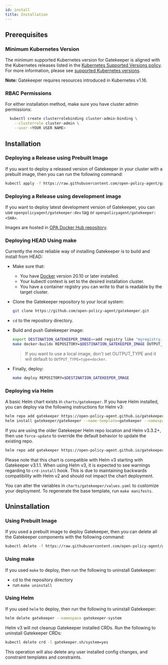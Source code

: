 ```yaml
---
id: install
title: Installation
---
```


## Prerequisites

### Minimum Kubernetes Version

The minimum supported Kubernetes version for Gatekeeper is aligned with the Kubernetes releases listed in the [Kubernetes Supported Versions policy](https://kubernetes.io/releases/version-skew-policy/). For more information, please see [supported Kubernetes versions](https://github.com/open-policy-agent/gatekeeper/blob/master/docs/Release_Management.md#supported-kubernetes-versions).

**Note:** Gatekeeper requires resources introduced in Kubernetes v1.16.

### RBAC Permissions

For either installation method, make sure you have cluster admin permissions:

```sh
  kubectl create clusterrolebinding cluster-admin-binding \
    --clusterrole cluster-admin \
    --user <YOUR USER NAME>
```

## Installation

### Deploying a Release using Prebuilt Image

If you want to deploy a released version of Gatekeeper in your cluster with a prebuilt image, then you can run the following command:

```sh
kubectl apply -f https://raw.githubusercontent.com/open-policy-agent/gatekeeper/v3.14.0/deploy/gatekeeper.yaml
```

### Deploying a Release using development image

If you want to deploy latest development version of Gatekeeper, you can use `openpolicyagent/gatekeeper:dev` tag or `openpolicyagent/gatekeeper:<SHA>`.

Images are hosted in [OPA Docker Hub repository](https://hub.docker.com/r/openpolicyagent/gatekeeper/tags).

### Deploying HEAD Using make

Currently the most reliable way of installing Gatekeeper is to build and install from HEAD:

   * Make sure that:
       * You have [Docker](https://docs.docker.com/engine/install/) version 20.10 or later installed.
       * Your kubectl context is set to the desired installation cluster.
       * You have a container registry you can write to that is readable by the target cluster.

   * Clone the Gatekeeper repository to your local system:
     ```sh
     git clone https://github.com/open-policy-agent/gatekeeper.git
     ```

   * `cd` to the repository directory.

   * Build and push Gatekeeper image:
      ```sh
      export DESTINATION_GATEKEEPER_IMAGE=<add registry like "myregistry.docker.io/gatekeeper">
      make docker-buildx REPOSITORY=$DESTINATION_GATEKEEPER_IMAGE OUTPUT_TYPE=type=registry
      ```

      > If you want to use a local image, don't set OUTPUT_TYPE and it will default to `OUTPUT_TYPE=type=docker`.

   * Finally, deploy:
     ```sh
     make deploy REPOSITORY=$DESTINATION_GATEKEEPER_IMAGE
     ```

### Deploying via Helm

A basic Helm chart exists in `charts/gatekeeper`. If you have Helm installed, you can deploy via the following instructions for Helm v3:

```sh
helm repo add gatekeeper https://open-policy-agent.github.io/gatekeeper/charts
helm install gatekeeper/gatekeeper --name-template=gatekeeper --namespace gatekeeper-system --create-namespace
```

If you are using the older Gatekeeper Helm repo location and Helm v3.3.2+, then use `force-update` to override the default behavior to update the existing repo.

```sh
helm repo add gatekeeper https://open-policy-agent.github.io/gatekeeper/charts --force-update
```

Please note that this chart is compatible with Helm v3 starting with Gatekeeper v3.1.1. When using Helm v3, it is expected to see warnings regarding to `crd-install` hook. This is due to maintaining backwards compatibility with Helm v2 and should not impact the chart deployment.

You can alter the variables in `charts/gatekeeper/values.yaml` to customize your deployment. To regenerate the base template, run `make manifests`.

## Uninstallation

### Using Prebuilt Image

If you used a prebuilt image to deploy Gatekeeper, then you can delete all the Gatekeeper components with the following command:

  ```sh
  kubectl delete -f https://raw.githubusercontent.com/open-policy-agent/gatekeeper/v3.14.0/deploy/gatekeeper.yaml
  ```

### Using make

If you used `make` to deploy, then run the following to uninstall Gatekeeper:

   * cd to the repository directory
   * run `make uninstall`

### Using Helm

If you used `helm` to deploy, then run the following to uninstall Gatekeeper:
```sh
helm delete gatekeeper --namespace gatekeeper-system
```

Helm v3 will not cleanup Gatekeeper installed CRDs. Run the following to uninstall Gatekeeper CRDs:
```sh
kubectl delete crd -l gatekeeper.sh/system=yes
```

This operation will also delete any user installed config changes, and constraint templates and constraints.
